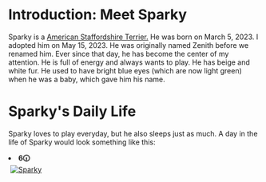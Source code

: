 <html>
  <h1>
    Introduction: Meet Sparky
  </h1>
  <p>
    Sparky is a <a href="https://www.akc.org/dog-breeds/american-staffordshire-terrier/">American Staffordshire Terrier.</a> He was born on March 5, 2023. I adopted him on May 15, 2023. He was originally named Zenith before we renamed him. Ever since that day, he has become the center of my attention. He is full of energy and always wants to play. He has beige and white fur. He used to have bright blue eyes (which are now light green) when he was a baby, which gave him his name.
  </p>
  <h1>
    Sparky's Daily Life
  </h1>
    <P>
      Sparky loves to play everyday, but he also sleeps just as much. A day in the life of Sparky would look something like this:
    </P>
    <li>
      <b>6🕡</b>
    </li>
  </h1>
  <img>
  <a href="https://imgbb.com/"><img src="https://i.ibb.co/cCn7w2c/Sparky.jpg" alt="Sparky" border="0"></a>
  
</html>
